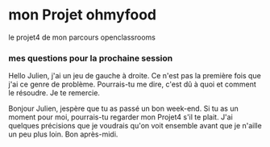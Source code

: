 # mon Projet ohmyfood

le projet4 de mon parcours
openclassrooms


### mes questions pour la prochaine session


Hello Julien, j'ai un jeu de gauche à droite. Ce n'est pas la première fois que j'ai ce genre de problème.
Pourrais-tu me dire, c'est dû à quoi et comment le résoudre. Je te remercie.


Bonjour Julien,
jespère que tu as passé un bon week-end.
Si tu as un moment pour moi, pourrais-tu regarder mon Projet4 s'il te plait. J'ai quelques précisions que je voudrais qu'on voit ensemble avant que je n'aille un peu plus loin.
Bon après-midi.
